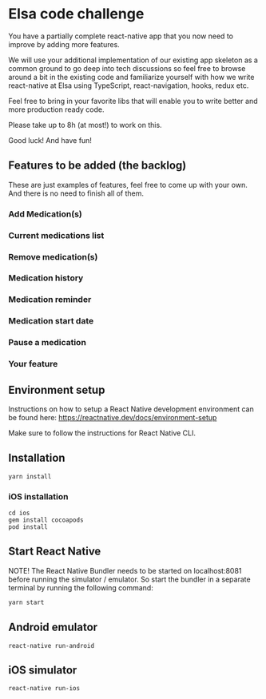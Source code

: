 # Elsa code challenge

You have a partially complete react-native app that you now need to improve by adding more features.

We will use your additional implementation of our existing app skeleton as a common ground to go deep into tech discussions so feel free to browse around a bit in the existing code and familiarize yourself with how we write react-native at Elsa using TypeScript, react-navigation, hooks, redux etc.

Feel free to bring in your favorite libs that will enable you to write better and more production ready code.

Please take up to 8h (at most!) to work on this.

Good luck! And have fun!

## Features to be added (the backlog)

These are just examples of features, feel free to come up with your own. And there is no need to finish all of them.

### Add Medication(s)

### Current medications list

### Remove medication(s)

### Medication history

### Medication reminder

### Medication start date

### Pause a medication

### Your feature

## Environment setup

Instructions on how to setup a React Native development environment can be found here:
https://reactnative.dev/docs/environment-setup

Make sure to follow the instructions for React Native CLI.

## Installation

```
yarn install
```

### iOS installation

```
cd ios
gem install cocoapods
pod install
```

## Start React Native

NOTE! The React Native Bundler needs to be started on localhost:8081 before running the simulator / emulator. So start the bundler in a separate terminal by running the following command:

```sh
yarn start
```

## Android emulator

```
react-native run-android
```

## iOS simulator

```
react-native run-ios
```
